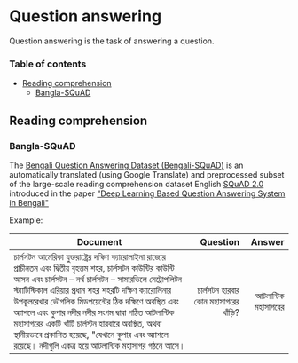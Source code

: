 # Question answering

Question answering is the task of answering a question.

### Table of contents

- [Reading comprehension](#reading-comprehension)
  - [Bangla-SQuAD](#Bangla-SQuAD)
  
## Reading comprehension
  
### Bangla-SQuAD

The [Bengali Question Answering Dataset (Bengali-SQuAD)](https://zenodo.org/record/4557874#.YaEUp9BBxPY) is an automatically translated (using Google Translate) and preprocessed subset of the large-scale reading comprehension
dataset English [SQuAD 2.0](https://rajpurkar.github.io/SQuAD-explorer/) introduced in the paper ["Deep Learning Based Question Answering System
in Bengali"](https://www.tandfonline.com/doi/full/10.1080/24751839.2020.1833136)


Example:

| Document  | Question | Answer |
| ------------- | -----:| -----: |
| চার্লসটন আমেরিকা যুক্তরাষ্ট্রের দক্ষিণ ক্যারোলাইনা রাজ্যের প্রাচীনতম এবং দ্বিতীয় বৃহত্তম শহর, চার্লসটন কাউন্টির কাউন্টি আসন এবং চার্লসটন – নর্থ চার্লসটন – সামারভিলে মেট্রোপলিটন স্ট্যাটিস্টিকাল এরিয়ার প্রধান শহর  শহরটি দক্ষিণ ক্যারোলিনার উপকূলরেখার ভৌগলিক মিডপয়েন্টের ঠিক দক্ষিণে অবস্থিত এবং অ্যাশলে এবং কুপার নদীর নদীর সংগম দ্বারা গঠিত আটলান্টিক মহাসাগরের একটি খাঁটি চার্লস্টন হারবারে অবস্থিত, অথবা স্থানীয়ভাবে প্রকাশিত হয়েছে, \"যেখানে কুপার এবং অ্যাশলে রয়েছে। নদীগুলি একত্র হয়ে আটলান্টিক মহাসাগর গঠনে আসে।|চার্লসটন হারবার কোন মহাসাগরের খাঁড়ি? |আটলান্টিক মহাসাগরের|
